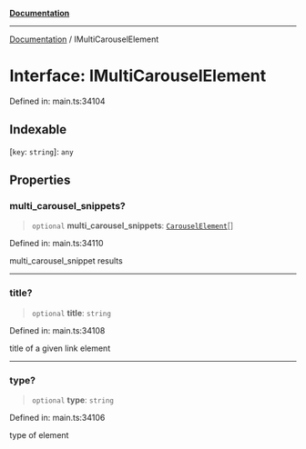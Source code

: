 [**Documentation**](../README.md)

***

[Documentation](../README.md) / IMultiCarouselElement

# Interface: IMultiCarouselElement

Defined in: main.ts:34104

## Indexable

\[`key`: `string`\]: `any`

## Properties

### multi\_carousel\_snippets?

> `optional` **multi\_carousel\_snippets**: [`CarouselElement`](../classes/CarouselElement.md)[]

Defined in: main.ts:34110

multi_carousel_snippet results

***

### title?

> `optional` **title**: `string`

Defined in: main.ts:34108

title of a given link element

***

### type?

> `optional` **type**: `string`

Defined in: main.ts:34106

type of element
